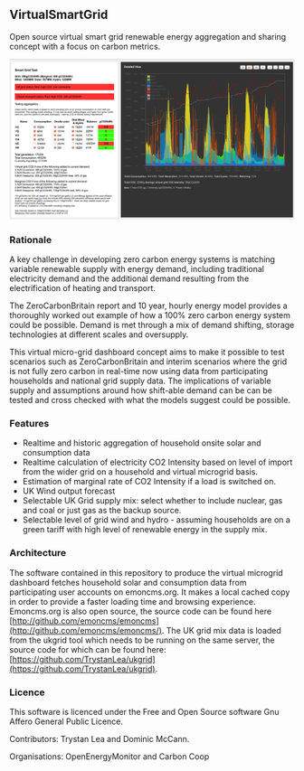 ## VirtualSmartGrid

Open source virtual smart grid renewable energy aggregation and sharing concept with a focus on carbon metrics.

![smartgridtest.png](images/smartgridtest.png)

### Rationale

A key challenge in developing zero carbon energy systems is matching variable renewable supply with energy demand, including traditional electricity demand and the additional demand resulting from the electrification of heating and transport.

The ZeroCarbonBritain report and 10 year, hourly energy model provides a thoroughly worked out example of how a 100% zero carbon energy system could be possible. Demand is met through a mix of demand shifting, storage technologies at different scales and oversupply.

This virtual micro-grid dashboard concept aims to make it possible to test scenarios such as ZeroCarbonBritain and interim scenarios where the grid is not fully zero carbon in real-time now using data from participating households and national grid supply data. The implications of variable supply and assumptions around how shift-able demand can be can be tested and cross checked with what the models suggest could be possible.

### Features

- Realtime and historic aggregation of household onsite solar and consumption data
- Realtime calculation of electricity CO2 Intensity based on level of import from the wider grid on a household and virtual microgrid basis.
- Estimation of marginal rate of CO2 Intensity if a load is switched on.
- UK Wind output forecast
- Selectable UK Grid supply mix: select whether to include nuclear, gas and coal or just gas as the backup source.
- Selectable level of grid wind and hydro - assuming households are on a green tariff with high  level of renewable energy in the supply mix.

### Architecture 

The software contained in this repository to produce the virtual microgrid dashboard fetches household solar and consumption data from participating user accounts on emoncms.org. It makes a local cached copy in order to provide a faster loading time and browsing experience. Emoncms.org is also open source, the source code can be found here [http://github.com/emoncms/emoncms](http://github.com/emoncms/emoncms/). The UK grid mix data is loaded from the ukgrid tool which needs to be running on the same server, the source code for which can be found here: [https://github.com/TrystanLea/ukgrid](https://github.com/TrystanLea/ukgrid).

### Licence

This software is licenced under the Free and Open Source software Gnu Affero General Public Licence.

Contributors: Trystan Lea and Dominic McCann.

Organisations: OpenEnergyMonitor and Carbon Coop
